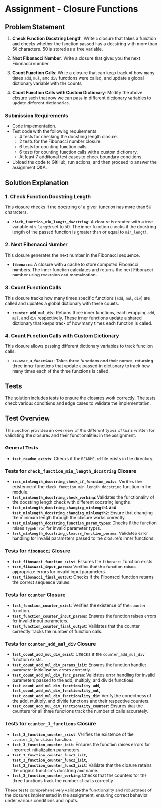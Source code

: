 # Assignment - Closure Functions

## Problem Statement

1. **Check Function Docstring Length**: Write a closure that takes a function and checks whether the function passed has a docstring with more than 50 characters. 50 is stored as a free variable.

2. **Next Fibonacci Number**: Write a closure that gives you the next Fibonacci number.

3. **Count Function Calls**: Write a closure that can keep track of how many times `add`, `mul`, and `div` functions were called, and update a global dictionary variable with the counts.

4. **Count Function Calls with Custom Dictionary**: Modify the above closure such that now we can pass in different dictionary variables to update different dictionaries.

### Submission Requirements

- Code implementation.
- Test code with the following requirements:
  - 4 tests for checking the docstring length closure.
  - 2 tests for the Fibonacci number closure.
  - 6 tests for counting function calls.
  - 6 tests for counting function calls with a custom dictionary.
  - At least 7 additional test cases to check boundary conditions.
- Upload the code to GitHub, run actions, and then proceed to answer the assignment Q&A.

## Solution Explanation

### 1. Check Function Docstring Length

This closure checks if the docstring of a given function has more than 50 characters.

- **`check_function_min_length_docstring`**: A closure is created with a free variable `min_length` set to 50. The inner function checks if the docstring length of the passed function is greater than or equal to `min_length`.

### 2. Next Fibonacci Number

This closure generates the next number in the Fibonacci sequence.

- **`fibonacci`**: A closure with a cache to store computed Fibonacci numbers. The inner function calculates and returns the next Fibonacci number using recursion and memoization.

### 3. Count Function Calls

This closure tracks how many times specific functions (`add`, `mul`, `div`) are called and updates a global dictionary with these counts.

- **`counter_add_mul_div`**: Returns three inner functions, each wrapping `add`, `mul`, and `div` respectively. These inner functions update a shared dictionary that keeps track of how many times each function is called.

### 4. Count Function Calls with Custom Dictionary

This closure allows passing different dictionary variables to track function calls.

- **`counter_3_functions`**: Takes three functions and their names, returning three inner functions that update a passed-in dictionary to track how many times each of the three functions is called.

## Tests

The solution includes tests to ensure the closures work correctly. The tests check various conditions and edge cases to validate the implementation.

## Test Overview

This section provides an overview of the different types of tests written for validating the closures and their functionalities in the assignment.

### General Tests
- **`test_readme_exists`**: Checks if the `README.md` file exists in the directory.


### Tests for `check_function_min_length_docstring` Closure
- **`test_minlength_docstring_check_if_function_exist`**: Verifies the existence of the `check_function_min_length_docstring` function in the module.
- **`test_minlength_docstring_check_working`**: Validates the functionality of the docstring length check with different docstring lengths.
- **`test_minlength_docstring_changing_minlength1` and `test_minlength_docstring_changing_minlength2`**: Ensure that changing the minimum length through the closure works correctly.
- **`test_minlength_docstring_function_param_types`**: Checks if the function raises `TypeError` for invalid parameter types.
- **`test_minlength_docstring_closure_function_params`**: Validates error handling for invalid parameters passed to the closure's inner functions.

### Tests for `fibonacci` Closure
- **`test_fibonacci_function_exist`**: Ensures the `fibonacci` function exists.
- **`test_fibonacci_input_params`**: Verifies that the function raises appropriate errors for invalid input parameters.
- **`test_fibonacci_final_output`**: Checks if the Fibonacci function returns the correct sequence values.

### Tests for `counter` Closure
- **`test_function_counter_exist`**: Verifies the existence of the `counter` function.
- **`test_function_counter_input_params`**: Ensures the function raises errors for invalid input parameters.
- **`test_function_counter_final_output`**: Validates that the counter correctly tracks the number of function calls.

### Tests for `counter_add_mul_div` Closure
- **`test_count_add_mul_div_exist`**: Checks if the `counter_add_mul_div` function exists.
- **`test_count_add_mul_div_params_init`**: Ensures the function handles parameter initialization errors correctly.
- **`test_count_add_mul_div_func_param`**: Validates error handling for invalid parameters passed to the add, multiply, and divide functions.
- **`test_count_add_mul_div_functionality_add`, `test_count_add_mul_div_functionality_mul`, `test_count_add_mul_div_functionality_div`**: Verify the correctness of the add, multiply, and divide functions and their respective counters.
- **`test_count_add_mul_div_functionality_counter`**: Ensures that the counters for all three functions track the number of calls accurately.

### Tests for `counter_3_functions` Closure
- **`test_3_function_counter_exist`**: Verifies the existence of the `counter_3_functions` function.
- **`test_3_function_counter_init`**: Ensures the function raises errors for incorrect initialization parameters.
- **`test_3_function_counter_func1_init`, `test_3_function_counter_func2_init`, `test_3_function_counter_func3_init`**: Validate that the closure retains the original function's docstring and name.
- **`test_3_function_counter_working`**: Checks that the counters for the three functions track the number of calls correctly.

These tests comprehensively validate the functionality and robustness of the closures implemented in the assignment, ensuring correct behavior under various conditions and inputs.
